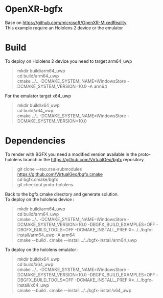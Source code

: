 # OpenXR-bgfx
Base on https://github.com/microsoft/OpenXR-MixedReality<br>
This example require an Hololens 2 device or the emulator

# Build
To deploy on Hololens 2 device you need to target arm64_uwp

> mkdir build/arm64_uwp<br>
> cd build/arm64_uwp<br>
> cmake ../.. -DCMAKE_SYSTEM_NAME=WindowsStore -DCMAKE_SYSTEM_VERSION=10.0 -A arm64<br>

For the emulator target x64_uwp

> mkdir build/x64_uwp<br>
> cd build/x64_uwp<br>
> cmake ../.. -DCMAKE_SYSTEM_NAME=WindowsStore -DCMAKE_SYSTEM_VERSION=10.0<br>

# Dependencies

To render with BGFX you need a modified version available in the proto-hololens branch in the https://github.com/VirtualGeo/bgfx repository

> git clone --recurse-submodules https://github.com/VirtualGeo/bgfx.cmake<br>
> cd bgfx.cmake/bgfx<br>
> git checkout proto-hololens<br>

Back to the bgfx.cmake directory and generate solution.<br>
To deploy on the hololens device :

> mkdir build/arm64_uwp<br>
> cd build/arm64_uwp<br>
> cmake ../.. -DCMAKE_SYSTEM_NAME=WindowsStore -DCMAKE_SYSTEM_VERSION=10.0 -DBGFX_BUILD_EXAMPLES=OFF -DBGFX_BUILD_TOOLS=OFF -DCMAKE_INSTALL_PREFIX=../../bgfx-install/arm64_uwp -A arm64<br>
> cmake --build .
> cmake --install ../../bgfx-install/arm64_uwp


To deploy on the hololens emulator :

> mkdir build/x64_uwp<br>
> cd build/x64_uwp<br>
> cmake ../.. -DCMAKE_SYSTEM_NAME=WindowsStore -DCMAKE_SYSTEM_VERSION=10.0 -DBGFX_BUILD_EXAMPLES=OFF -DBGFX_BUILD_TOOLS=OFF -DCMAKE_INSTALL_PREFIX=../../bgfx-install/x64_uwp<br>
> cmake --build .
> cmake --install ../../bgfx-install/x64_uwp
